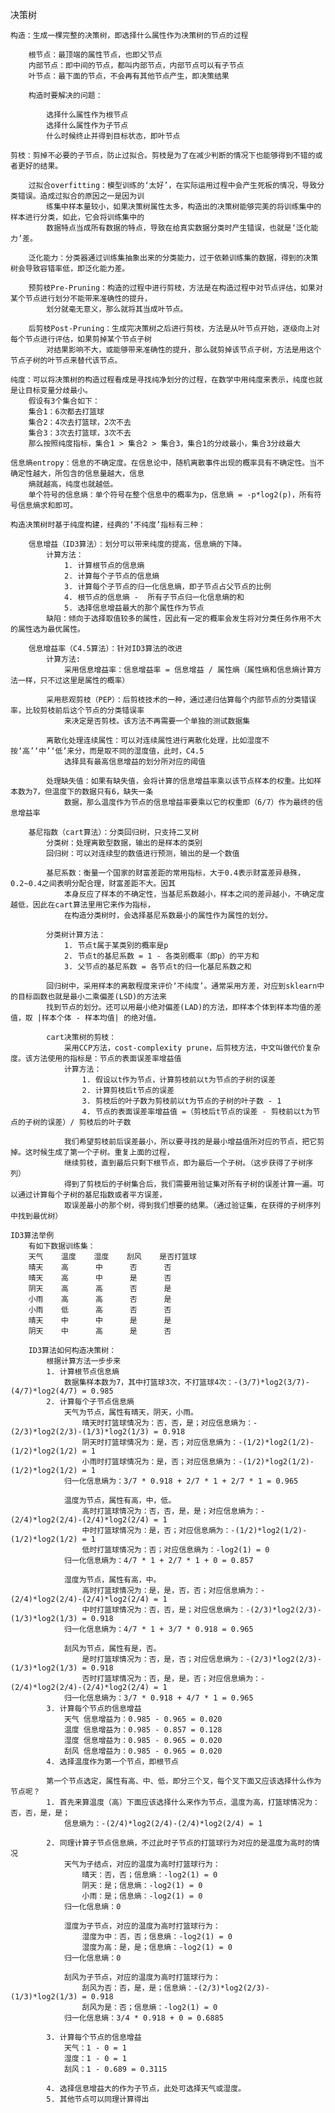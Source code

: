 决策树
    
    构造：生成一棵完整的决策树，即选择什么属性作为决策树的节点的过程

        根节点：最顶端的属性节点，也即父节点
        内部节点：即中间的节点，都叫内部节点，内部节点可以有子节点
        叶节点：最下面的节点，不会再有其他节点产生，即决策结果

        构造时要解决的问题：

            选择什么属性作为根节点
            选择什么属性作为子节点
            什么时候终止并得到目标状态，即叶节点
            
    剪枝：剪掉不必要的子节点，防止过拟合。剪枝是为了在减少判断的情况下也能够得到不错的或者更好的结果。

        过拟合overfitting：模型训练的‘太好’，在实际运用过程中会产生死板的情况，导致分类错误。造成过拟合的原因之一是因为训
            练集中样本量较小，如果决策树属性太多，构造出的决策树能够完美的将训练集中的样本进行分类，如此，它会将训练集中的
            数据特点当成所有数据的特点，导致在给真实数据分类时产生错误，也就是‘泛化能力’差。

        泛化能力：分类器通过训练集抽象出来的分类能力，过于依赖训练集的数据，得到的决策树会导致容错率低，即泛化能力差。

        预剪枝Pre-Pruning：构造的过程中进行剪枝，方法是在构造过程中对节点评估，如果对某个节点进行划分不能带来准确性的提升，
            划分就毫无意义，那么就将其当成叶节点。

        后剪枝Post-Pruning：生成完决策树之后进行剪枝，方法是从叶节点开始，逐级向上对每个节点进行评估，如果剪掉某个节点子树
            对结果影响不大，或能够带来准确性的提升，那么就剪掉该节点子树，方法是用这个节点子树的叶节点来替代该节点。
    
    纯度：可以将决策树的构造过程看成是寻找纯净划分的过程，在数学中用纯度来表示，纯度也就是让目标变量分歧最小。
        假设有3个集合如下：
        集合1：6次都去打篮球
        集合2：4次去打篮球，2次不去
        集合3：3次去打篮球，3次不去
        那么按照纯度指标，集合1 > 集合2 > 集合3，集合1的分歧最小，集合3分歧最大
    
    信息熵entropy：信息的不确定度。在信息论中，随机离散事件出现的概率具有不确定性。当不确定性越大，所包含的信息量越大，信息
        熵就越高，纯度也就越低。
        单个符号的信息熵：单个符号在整个信息中的概率为p，信息熵 = -p*log2(p)，所有符号信息熵求和即可。

    构造决策树时基于纯度构建，经典的‘不纯度’指标有三种：

        信息增益（ID3算法）：划分可以带来纯度的提高，信息熵的下降。
            计算方法：
                1. 计算根节点的信息熵
                2. 计算每个子节点的信息熵
                3. 计算每个子节点的归一化信息熵，即子节点占父节点的比例
                4. 根节点的信息熵 -  所有子节点归一化信息熵的和
                5. 选择信息增益最大的那个属性作为节点
            缺陷：倾向于选择取值较多的属性，因此有一定的概率会发生将对分类任务作用不大的属性选为最优属性。

        信息增益率（C4.5算法）：针对ID3算法的改进
            计算方法:
                采用信息增益率：信息增益率 = 信息增益 / 属性熵（属性熵和信息熵计算方法一样，只不过这里是属性的概率）

            采用悲观剪枝（PEP）：后剪枝技术的一种，通过递归估算每个内部节点的分类错误率，比较剪枝前后这个节点的分类错误率
                来决定是否剪枝。该方法不再需要一个单独的测试数据集

            离散化处理连续属性：可以对连续属性进行离散化处理，比如湿度不按‘高’‘中’‘低’来分，而是取不同的湿度值，此时，C4.5
                选择具有最高信息增益的划分所对应的阈值

            处理缺失值：如果有缺失值，会将计算的信息增益率乘以该节点样本的权重。比如样本数为7，但温度下的数据只有6，缺失一条
                数据，那么温度作为节点的信息增益率要乘以它的权重即（6/7）作为最终的信息增益率

        基尼指数（cart算法）：分类回归树，只支持二叉树
            分类树：处理离散型数据，输出的是样本的类别
            回归树：可以对连续型的数值进行预测，输出的是一个数值

            基尼系数：衡量一个国家的财富差距的常用指标，大于0.4表示财富差异悬殊，0.2~0.4之间表明分配合理，财富差距不大。因其
                本身反应了样本的不确定性，当基尼系数越小，样本之间的差异越小，不确定度越低，因此在cart算法里用它来作为指标，
                在构造分类树时，会选择基尼系数最小的属性作为属性的划分。
                
            分类树计算方法：
                1. 节点t属于某类别的概率是p
                2. 节点t的基尼系数 = 1 - 各类别概率（即p）的平方和
                3. 父节点的基尼系数 = 各节点t的归一化基尼系数之和

            回归树中，采用样本的离散程度来评价‘不纯度’。通常采用方差，对应到sklearn中的目标函数也就是最小二乘偏差(LSD)的方法来
            找到节点的划分。还可以用最小绝对偏差(LAD)的方法，即样本个体到样本均值的差值，取 |样本个体 - 样本均值| 的绝对值。

            cart决策树的剪枝：
                采用CCP方法，cost-complexity prune，后剪枝方法，中文叫做代价复杂度。该方法使用的指标是：节点的表面误差率增益值
                计算方法：
                    1. 假设以t作为节点，计算剪枝前以t为节点的子树的误差
                    2. 计算剪枝后t节点的误差
                    3. 剪枝后的叶子数为剪枝前以t为节点的子树的叶子数 - 1
                    4. 节点的表面误差率增益值 =（剪枝后t节点的误差 - 剪枝前以t为节点的子树的误差）/ 剪枝后的叶子数
                    
                我们希望剪枝前后误差最小，所以要寻找的是最小增益值所对应的节点，把它剪掉。这时候生成了第一个子树。重复上面的过程，
                继续剪枝，直到最后只剩下根节点，即为最后一个子树。（这步获得了子树序列）
                得到了剪枝后的子树集合后，我们需要用验证集对所有子树的误差计算一遍。可以通过计算每个子树的基尼指数或者平方误差，
                取误差最小的那个树，得到我们想要的结果。（通过验证集，在获得的子树序列中找到最优树）
                
    ID3算法举例
        有如下数据训练集：
        天气    温度    湿度    刮风    是否打篮球
        晴天    高      中      否      否
        晴天    高      中      是      否
        阴天    高      高      否      是
        小雨    高      高      否      是
        小雨    低      高      否      否
        晴天    中      中      是      是
        阴天    中      高      是      否
        
        ID3算法如何构造决策树：
            根据计算方法一步步来
            1. 计算根节点信息熵
                数据集样本数为7，其中打篮球3次，不打篮球4次：-(3/7)*log2(3/7)-(4/7)*log2(4/7) = 0.985
            2. 计算每个子节点信息熵
                天气为节点，属性有晴天，阴天，小雨。
                    晴天时打篮球情况为：否，否，是；对应信息熵为：-(2/3)*log2(2/3)-(1/3)*log2(1/3) = 0.918
                    阴天时打篮球情况为：是，否；对应信息熵为：-(1/2)*log2(1/2)-(1/2)*log2(1/2) = 1
                    小雨时打篮球情况为：是，否；对应信息熵为：-(1/2)*log2(1/2)-(1/2)*log2(1/2) = 1
                归一化信息熵为：3/7 * 0.918 + 2/7 * 1 + 2/7 * 1 = 0.965

                温度为节点，属性有高，中，低。
                    高时打篮球情况为：否，否，是，是；对应信息熵为：-(2/4)*log2(2/4)-(2/4)*log2(2/4) = 1
                    中时打篮球情况为：是，否；对应信息熵为：-(1/2)*log2(1/2)-(1/2)*log2(1/2) = 1
                    低时打篮球情况为：否；对应信息熵为：-log2(1) = 0
                归一化信息熵为：4/7 * 1 + 2/7 * 1 + 0 = 0.857

                湿度为节点，属性有高，中。
                    高时打篮球情况为：是，是，否，否；对应信息熵为：-(2/4)*log2(2/4)-(2/4)*log2(2/4) = 1
                    中时打篮球情况为：否，否，是；对应信息熵为：-(2/3)*log2(2/3)-(1/3)*log2(1/3) = 0.918
                归一化信息熵为：4/7 * 1 + 3/7 * 0.918 = 0.965

                刮风为节点，属性有是，否。
                    是时打篮球情况为：否，是，否；对应信息熵为：-(2/3)*log2(2/3)-(1/3)*log2(1/3) = 0.918
                    否时打篮球情况为：否，是，是，否；对应信息熵为：-(2/4)*log2(2/4)-(2/4)*log2(2/4) = 1
                归一化信息熵为：3/7 * 0.918 + 4/7 * 1 = 0.965
            3. 计算每个节点的信息增益
                天气 信息增益为：0.985 - 0.965 = 0.020
                温度 信息增益为：0.985 - 0.857 = 0.128
                湿度 信息增益为：0.985 - 0.965 = 0.020
                刮风 信息增益为：0.985 - 0.965 = 0.020
            4. 选择温度作为第一个节点，即根节点

            第一个节点选定，属性有高、中、低，即分三个叉，每个叉下面又应该选择什么作为节点呢？
            1. 首先来算温度（高）下面应该选择什么来作为节点，温度为高，打篮球情况为：否，否，是，是；
                信息熵为：-(2/4)*log2(2/4)-(2/4)*log2(2/4) = 1

            2. 同理计算子节点信息熵，不过此时子节点的打篮球行为对应的是温度为高时的情况
                天气为子结点，对应的温度为高时打篮球行为：
                    晴天：否，否；信息熵：-log2(1) = 0
                    阴天：是；信息熵：-log2(1) = 0
                    小雨：是；信息熵：-log2(1) = 0
                归一化信息熵：0

                湿度为子节点，对应的温度为高时打篮球行为：
                    湿度为中：否，否；信息熵：-log2(1) = 0
                    湿度为高：是，是；信息熵：-log2(1) = 0
                归一化信息熵：0

                刮风为子节点，对应的温度为高时打篮球行为：
                    刮风为否：否，是，是；信息熵：-(2/3)*log2(2/3)-(1/3)*log2(1/3) = 0.918
                    刮风为是：否；信息熵：-log2(1) = 0
                归一化信息熵：3/4 * 0.918 + 0 = 0.6885

            3. 计算每个节点的信息增益
                天气：1 - 0 = 1
                湿度：1 - 0 = 1
                刮风：1 - 0.689 = 0.3115

            4. 选择信息增益大的作为子节点，此处可选择天气或湿度。
            5. 其他节点可以同理计算得出

            





